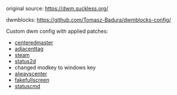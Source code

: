 original source: https://dwm.suckless.org/

dwmblocks: https://github.com/Tomasz-Badura/dwmblocks-config/

Custom dwm config with applied patches:
- [centeredmaster](https://dwm.suckless.org/patches/centeredmaster/dwm-centeredmaster-6.1.diff)
- [adjacenttag](https://dwm.suckless.org/patches/adjacenttag/dwm-adjacenttag-6.2.diff)
- [steam](https://dwm.suckless.org/patches/steam/dwm-steam-6.2.diff)
- [status2d](https://dwm.suckless.org/patches/status2d/dwm-status2d-systray-6.3.diff)
- changed modkey to windows key
- [alwayscenter](https://dwm.suckless.org/patches/alwayscenter/dwm-alwayscenter-20200625-f04cac6.diff)
- [fakefullscreen](https://dwm.suckless.org/patches/fakefullscreen/dwm-fakefullscreen-20210714-138b405.diff)
- [statuscmd](https://dwm.suckless.org/patches/statuscmd/dwm-statuscmd-status2d-20210405-60bb3df.diff)
